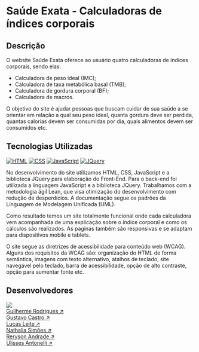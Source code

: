 # Saúde Exata - Calculadoras de índices corporais
## Descrição
O website Saúde Exata oferece ao usuário quatro calculadoras de índices corporais, sendo elas:
  - Calculadora de peso ideal (IMC);
  - Calculadora de taxa metabólica basal (TMB);
  - Calculadora de gordura corporal (BF);
  - Calculadora de macros.

O objetivo do site é ajudar pessoas que buscam cuidar de sua saúde a se orientar em relação a qual seu peso ideal, quanta gordura deve ser perdida, quantas calorias devem ser consumidas por dia, quais alimentos devem ser consumidos etc. 

## Tecnologias Utilizadas
<a href="#"><img alt="HTML" src="https://img.shields.io/badge/-HTML-E34F26.svg?style=flat-square&logo=html5&logoColor=white"></a>
<a href="#"><img alt="CSS" src="https://img.shields.io/badge/-CSS-264de4.svg?style=flat-square&logo=css3&logoColor=white"></a>
<a href="#"><img alt="JavaScript" src="https://img.shields.io/badge/-JavaScript-F7DF1E.svg?style=flat-square&logo=javascript&logoColor=black"></a>
<a href="#"><img alt="JQuery" src="https://img.shields.io/badge/jQuery-0769AD?style=for-the-badge&logo=jquery&logoColor=white"></a> <br>

<p> No desenvolvimento do site utilizamos HTML, CSS, JavaScript e a biblioteca JQuery para elaboração do Front-End. Para o back-end foi utilizada a linguagem JavaScript e a biblioteca JQuery.
Trabalhamos com a metodologia ágil Lean, que visa otimização do desenvolvimento com redução de desperdícios. A documentação segue os padrões da Linguagem de Modelagem Unificada (UML). </p>

<p> Como resultado temos um site  totalmente funcional onde cada calculadora vem acompanhada de uma explicação sobre o índice corporal e como os cálculos são realizados. As paginas também são responsivas e se adaptam para dispositivos mobile e tablets. </p>

<p> O site segue as diretrizes de acessibilidade para conteúdo web (WCAG). Alguns dos requisitos da WCAG são: organização do HTML de forma semântica, imagens com texto alternativo, atalhos de teclado, site navegável pelo teclado, barra de acessibilidade, opção de alto contraste, opção para aumentar fonte etc. </p>

## Desenvolvedores 
<a href="#"> <img src="https://img.shields.io/badge/GitHub-100000?style=for-the-badge&logo=github&logoColor=white"> </a> <br>
<a href="https://github.com/gui10rma"> Guilherme Rodrigues &#8599; </a> <br>
<a href="https://github.com/GuK4STR0"> Gustavo Castro &#8599; </a> <br>
<a href="https://github.com/Lucas-S-Leite"> Lucas Leite &#8599; </a> <br>
<a href="#"> Nathalia Simões &#8599; </a> <br>
<a href="https://github.com/AndradeReryson"> Reryson Andrade &#8599; </a> <br>
<a href="https://github.com/Ulisses-Antonelli"> Ulisses Antonelli &#8599; </a> <br>
